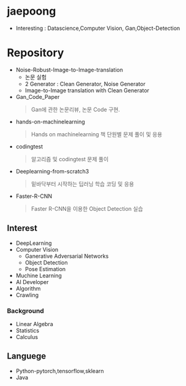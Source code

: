 # jaepoong
- Interesting : Datascience,Computer Vision, Gan,Object-Detection
# Repository
* Noise-Robust-Image-to-Image-translation 
  * 논문 실험
  * 2 Generator : Clean Generator, Noise Generator
  * Image-to-Image translation with Clean Generator
* Gan_Code_Paper
  > Gan에 관한 논문리뷰, 논문 Code 구현.
* hands-on-machinelearning
  > Hands on machinelearning 책 단원별 문제 풀이 및 응용
* codingtest
  > 알고리즘 및 codingtest 문제 풀이
* Deeplearning-from-scratch3
  > 밑바닥부터 시작하는 딥러닝 학습 코딩 및 응용
* Faster-R-CNN
  > Faster R-CNN을 이용한 Object Detection 실습
 
## Interest
* DeepLearning
* Computer Vision
  * Ganerative Adversarial Networks
  * Object Detection
  * Pose Estimation
* Muchine Learning
* AI Developer
* Algorithm
* Crawling

### Background
* Linear Algebra
* Statistics
* Calculus

## Languege
* Python-pytorch,tensorflow,sklearn
* Java
